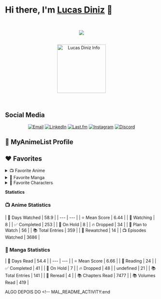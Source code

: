 # Hi there, I'm [Lucas Diniz](#) 👋
&nbsp;

<p align="center">
   <a href="https://skillicons.dev">
    <img src="https://skillicons.dev/icons?i=js,html,css,ae,aws,arduino,blender,c,docker,figma,bots,ai,jquery,mongodb,mysql,nextjs,nodejs,npm,ps,pr,py,react,redux,tailwind,ts,unreal,vite&perline=9" />
  </a>
 </p>
&nbsp;

<div align="center">
<img align="center" alt="Lucas Diniz Info" height=160 src="https://github-readme-stats.vercel.app/api/top-langs/?username=LucasHenriqueDiniz&layout=compact&rank_icon=github&hide_rank=true&theme=nord&show_icons=true">
</div>


&nbsp;

<!-- Connect with me -->

## Social Media

<p align="center">
  <a href="mailto:lucas.diniz.hdo@gmail.com"><img src="https://img.shields.io/badge/Gmail-D14836?style=for-the-badge&logo=gmail&logoColor=white" alt="Email"/></a>
  <a href="https://www.linkedin.com/in/lucas-diniz-ostroski/"><img src="https://img.shields.io/badge/LinkedIn-0077B5?style=for-the-badge&logo=linkedin&logoColor=white" alt="LinkedIn"/></a>
  <a href="https://www.last.fm/pt/user/Amayacrab"><img src="https://img.shields.io/badge/last.fm-D51007?style=for-the-badge&logo=last.fm&logoColor=white" alt="Last.fm"/></a>
  <a href="https://www.instagram.com/lucasdinizostroski/"><img src="https://img.shields.io/badge/Instagram-E4405F?style=for-the-badge&logo=instagram&logoColor=white" alt="Instagram"/></a>
  <a href="https://discord.gg/GUMxfxHc"><img src="https://img.shields.io/badge/Discord-5865F2?style=for-the-badge&logo=discord&logoColor=white" alt="Discord"/></a>
</p>

<!-- MAL_README_ACTIVITY:start -->

## 🔸 MyAnimeList Profile

## ❤️ Favorites
<details><summary>📺 Favorite Anime</summary><p align="center" width="100%"><a width="100%" href="https://myanimelist.net/anime/5081/Bakemonogatari" overflow="hidden"><img src="https://cdn.myanimelist.net/images/anime/11/75274.webp?s=950c09e4c176ebfb7536962be2b1bae5" alt="Bakemonogatari" width="20%" height="240" max-width="20%" max-height="240" title="Bakemonogatari" /></a><a width="100%" href="https://myanimelist.net/anime/1698/Nodame_Cantabile" overflow="hidden"><img src="https://cdn.myanimelist.net/images/anime/9/11986.webp?s=e586004bf43e678f7a93a301859adf1b" alt="Nodame Cantabile" width="20%" height="240" max-width="20%" max-height="240" title="Nodame Cantabile" /></a><a width="100%" href="https://myanimelist.net/anime/4224/Toradora" overflow="hidden"><img src="https://cdn.myanimelist.net/images/anime/13/22128.webp?s=fa7d47bc3bec4cd26d628c5760228c99" alt="Toradora!" width="20%" height="240" max-width="20%" max-height="240" title="Toradora!" /></a><a width="100%" href="https://myanimelist.net/anime/3702/Detroit_Metal_City" overflow="hidden"><img src="https://cdn.myanimelist.net/images/anime/3/9853.webp?s=d573d17bf570bef4da8adde3d5139da6" alt="Detroit Metal City" width="20%" height="240" max-width="20%" max-height="240" title="Detroit Metal City" /></a><a width="100%" href="https://myanimelist.net/anime/30831/Kono_Subarashii_Sekai_ni_Shukufuku_wo" overflow="hidden"><img src="https://cdn.myanimelist.net/images/anime/1895/142748.webp?s=725fe8c638210f856406b86149af016e" alt="Kono Subarashii Sekai ni Shukufuku wo!" width="20%" height="240" max-width="20%" max-height="240" title="Kono Subarashii Sekai ni Shukufuku wo!" /></a></p></details><details><summary>📖 Favorite Manga</summary><p align="center" width="100%"><a width="100%" href="https://myanimelist.net/manga/14893/Monogatari_Series__First_Season" overflow="hidden"><img src="https://cdn.myanimelist.net/images/manga/2/279887.webp?s=56fb228c092b690f9014afcbbe2ce548" alt="Monogatari Series: First Season" width="20%" height="240" max-width="20%" max-height="240" title="Monogatari Series: First Season" /></a><a width="100%" href="https://myanimelist.net/manga/28533/Watashi_ga_Motenai_no_wa_Dou_Kangaetemo_Omaera_ga_Warui" overflow="hidden"><img src="https://cdn.myanimelist.net/images/manga/5/63521.webp?s=bab4088dfa68ddad739a3d52bc1140b3" alt="Watashi ga Motenai no wa Dou Kangaetemo Omaera ga Warui!" width="20%" height="240" max-width="20%" max-height="240" title="Watashi ga Motenai no wa Dou Kangaetemo Omaera ga Warui!" /></a><a width="100%" href="https://myanimelist.net/manga/93516/SQ__Begin_W_Your_Name" overflow="hidden"><img src="https://cdn.myanimelist.net/images/manga/3/165495.webp?s=a4e234007e6bf094a588a9051416b6e1" alt="SQ: Begin W/Your Name!" width="20%" height="240" max-width="20%" max-height="240" title="SQ: Begin W/Your Name!" /></a><a width="100%" href="https://myanimelist.net/manga/102997/Saotome_Senshu_Hitakakusu" overflow="hidden"><img src="https://cdn.myanimelist.net/images/manga/1/189746.webp?s=9b6f15b5d41c6afca9b438698528ad5a" alt="Saotome Senshu, Hitakakusu" width="20%" height="240" max-width="20%" max-height="240" title="Saotome Senshu, Hitakakusu" /></a><a width="100%" href="https://myanimelist.net/manga/31/Lovely★Complex" overflow="hidden"><img src="https://cdn.myanimelist.net/images/manga/1/209659.webp?s=7ccf416ea0711f702a361c90fd258603" alt="Lovely★Complex" width="20%" height="240" max-width="20%" max-height="240" title="Lovely★Complex" /></a></p></details><details><summary>🌸 Favorite Characters</summary><p align="center" width="100%"><a width="100%" href="https://myanimelist.net/character/22037/Hitagi_Senjougahara" overflow="hidden"><img src="https://cdn.myanimelist.net/images/characters/11/287902.webp?s=559b750212c5338e987b3d0ebac9d810" alt="Senjougahara, Hitagi" width="20%" height="240" max-width="20%" max-height="240" title="Senjougahara, Hitagi" /></a><a width="100%" href="https://myanimelist.net/character/1185/Megumi_Noda" overflow="hidden"><img src="https://cdn.myanimelist.net/images/characters/11/92497.webp?s=f8d450c55e9f47ee9b6cb93c9cb5a098" alt="Noda, Megumi" width="20%" height="240" max-width="20%" max-height="240" title="Noda, Megumi" /></a><a width="100%" href="https://myanimelist.net/character/12064/Taiga_Aisaka" overflow="hidden"><img src="https://cdn.myanimelist.net/images/characters/11/514086.webp?s=87920301db499bb344d2efd437699bc4" alt="Aisaka, Taiga" width="20%" height="240" max-width="20%" max-height="240" title="Aisaka, Taiga" /></a><a width="100%" href="https://myanimelist.net/character/22054/Suruga_Kanbaru" overflow="hidden"><img src="https://cdn.myanimelist.net/images/characters/11/222449.webp?s=807b29db48805d06f863451ae8b44d27" alt="Kanbaru, Suruga" width="20%" height="240" max-width="20%" max-height="240" title="Kanbaru, Suruga" /></a><a width="100%" href="https://myanimelist.net/character/50057/Tomoko_Kuroki" overflow="hidden"><img src="https://cdn.myanimelist.net/images/characters/15/212635.webp?s=d3756e5ae6e0e0f03736ba6f464227a2" alt="Kuroki, Tomoko" width="20%" height="240" max-width="20%" max-height="240" title="Kuroki, Tomoko" /></a><a width="100%" href="https://myanimelist.net/character/153859/Yae_Saotome" overflow="hidden"><img src="https://cdn.myanimelist.net/images/characters/12/538425.webp?s=6fcca0ca41d34078b13f35c57dd80804" alt="Saotome, Yae" width="20%" height="240" max-width="20%" max-height="240" title="Saotome, Yae" /></a><a width="100%" href="https://myanimelist.net/character/6977/Sawako_Kuronuma" overflow="hidden"><img src="https://cdn.myanimelist.net/images/characters/6/120945.webp?s=b66012c0e8676ef7a444e429ed06e184" alt="Kuronuma, Sawako" width="20%" height="240" max-width="20%" max-height="240" title="Kuronuma, Sawako" /></a></p></details>

**Statistics**
### 📺 Anime Statistics

  | 📅 Days Watched | 58.9 |
      | --- | --- |
| ⭐ Mean Score | 6.44 |
| 👀 Watching | 8 |
| ✅ Completed | 253 |
| 🛑 On Hold | 8 |
| 🔥 Dropped | 34 |
| 📝 Plan to Watch | 56 |
| 📚 Total Entries | 359 |
| 🔁 Rewatched | 14 |
| 📺 Episodes Watched | 3686 |
  ### 📖 Manga Statistics

  | 📅 Days Read | 54.4 |
      | --- | --- |
| ⭐ Mean Score | 6.66 |
| 📖 Reading | 24 |
| ✅ Completed | 41 |
| 🛑 On Hold | 7 |
| 🔥 Dropped | 48 |
| undefined | 21 |
| 📚 Total Entries | 141 |
| 🔁 Reread | 4 |
| 📚 Chapters Read | 7477 |
| 📚 Volumes Read | 419 |
  


<!-- MAL_README_ACTIVITY:end -->



ALGO DEPOIS DO <!-- MAL_README_ACTIVITY:end 
